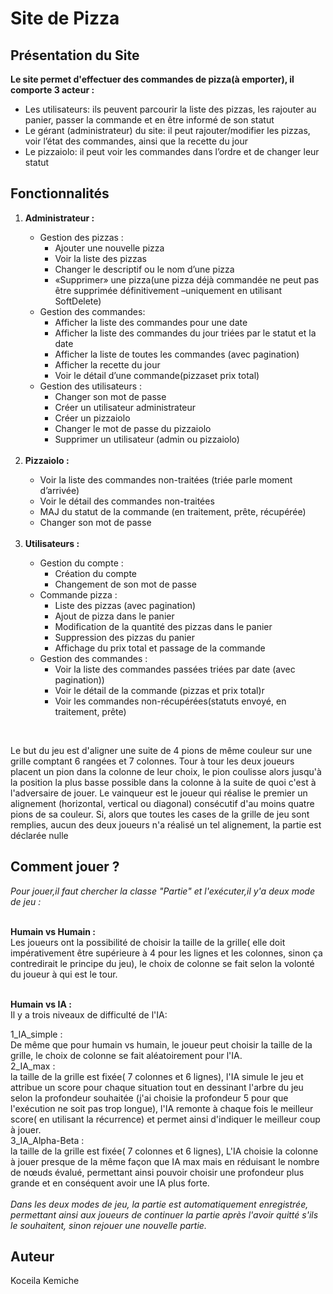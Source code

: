 
# Site de Pizza


## Présentation du Site
<p> <strong>Le site permet d'effectuer des commandes de pizza(à emporter), il comporte 3 acteur : </strong></p>
<ul>
<li>Les utilisateurs: ils peuvent parcourir la liste des pizzas, les rajouter au panier, passer la commande et en être informé de son statut</li>
<li>Le gérant (administrateur) du site: il peut rajouter/modifier les pizzas, voir l’état des commandes, ainsi que la recette du jour</li>
 <li>Le pizzaiolo: il peut voir les commandes dans l’ordre et de changer leur statut</li>
 </ul>
 
## Fonctionnalités
<ol>
    <li>
       <strong>Administrateur : </strong></li>
    
<ul>
 <li> Gestion des pizzas :
    <ul> 
      <li>Ajouter une nouvelle pizza</li>
      <li>Voir la liste des pizzas</li>
      <li>Changer le descriptif ou le nom d’une pizza</li>
      <li>«Supprimer» une pizza(une pizza déjà commandée ne peut pas être supprimée définitivement –uniquement en utilisant SoftDelete)</li>  
   </ul>    
 </li>
   
 <li> Gestion des commandes:
    <ul> 
      <li>Afficher la liste des commandes pour une date</li>
      <li>Afficher la liste des commandes du jour triées par le statut et la date</li>
      <li>Afficher la liste de toutes les commandes (avec pagination)</li>
      <li>Afficher la recette du jour</li> 
      <li>Voir le détail d’une commande(pizzaset prix total)</li>   

   </ul> 
   
   
 </li>

 <li> Gestion des utilisateurs :
    <ul> 
      <li>Changer son mot de passe</li>
      <li>Créer un utilisateur administrateur</li>
      <li>Créer un pizzaiolo</li>
      <li>Changer le mot de passe du pizzaiolo</li> 
      <li>Supprimer un utilisateur (admin ou pizzaiolo)</li>   

   </ul>  
 </li>      
 </ul>
 
 </br>
 <li><strong> Pizzaiolo : </strong></li>
 <ul>
    <li>Voir la liste des commandes non-traitées (triée parle moment d’arrivée) </li>
    <li>Voir le détail des commandes non-traitées</li>
    <li> MAJ du statut de la commande (en traitement, prête, récupérée)</li>
    <li>Changer son mot de passe</li>
    </ul>
    </br>
 <li><strong> Utilisateurs : </strong></li>
 <ul>
 
 <li> Gestion du compte :
    <ul> 
      <li>Création du compte</li>
      <li>Changement de son mot de passe</li>
      
   </ul>    
 </li>
 
 <li> Commande pizza :
    <ul> 
      <li>Liste des pizzas (avec pagination)</li>
      <li>Ajout de pizza dans le panier</li>
      <li>Modification de la quantité des pizzas dans le panier</li>
      <li>Suppression des pizzas du panier</li>
      <li>Affichage du prix total et passage de la commande</li>    
   </ul>   
    
 </li>
 
  <li> Gestion des commandes :
    <ul> 
      <li>Voir la liste des commandes passées triées par date (avec pagination))</li>
      <li>Voir le détail de la commande (pizzas et prix total)r</li>
      <li>Voir les commandes non-récupérées(statuts envoyé,  en traitement, prête)</li> 
   </ul>   
    
 </li>



</ul>
 
 
 </ol>
 </br>
 
 
 
 
 
Le but du jeu est d'aligner une suite de 4 pions de même couleur sur une grille comptant 6 rangées et 7
colonnes. Tour à tour les deux joueurs placent un
pion dans la colonne de leur choix, le pion coulisse alors jusqu'à la position la plus basse possible dans
la colonne à la suite de quoi c'est à l'adversaire de jouer. Le vainqueur est le joueur qui réalise le
premier un alignement (horizontal, vertical ou diagonal) consécutif d'au moins quatre pions de sa
couleur. Si, alors que toutes les cases de la grille de jeu sont remplies, aucun des deux joueurs n'a
réalisé un tel alignement, la partie est déclarée nulle
## Comment jouer ? 
*Pour jouer,il faut chercher la classe "Partie" et l'exécuter,il y'a deux mode de jeu :*
<br/>
<br/>

**Humain vs Humain :** 
<br/>
Les joueurs ont la possibilité de choisir la taille de la grille( elle doit impérativement être supérieure à 4 pour les lignes et les colonnes, sinon ça contredirait le principe du jeu), le choix de colonne se fait selon la volonté du joueur à qui est le tour.
<br/>
<br/>

**Humain vs IA :**
<br/>
Il y a trois niveaux de difficulté de l'IA:
<br/>

1_IA_simple :
<br/>
De même que pour humain vs humain, le joueur peut choisir la taille de la grille, le choix de colonne se fait aléatoirement pour l'IA.
<br/>
2_IA_max :
<br/>
la taille de la grille est fixée( 7 colonnes et 6 lignes), l'IA simule le jeu et attribue un score pour chaque situation tout en dessinant l'arbre du jeu selon la profondeur souhaitée (j'ai choisie la profondeur 5 pour que l'exécution ne soit pas trop longue), l'IA remonte à chaque fois le meilleur score( en utilisant la récurrence) et permet ainsi d'indiquer le meilleur coup à jouer.
<br/>
3_IA_Alpha-Beta :
<br/>
la taille de la grille est fixée( 7 colonnes et 6 lignes), L'IA choisie la colonne à jouer presque de la même façon que IA max mais en réduisant le nombre de nœuds évalué, permettant ainsi pouvoir choisir une profondeur plus grande et en conséquent avoir une IA plus forte.
<br/>
<br/>
*Dans les deux modes de jeu, la partie est automatiquement enregistrée, permettant ainsi aux joueurs de continuer la partie après l'avoir quitté s'ils le souhaitent, sinon rejouer une nouvelle partie.*
## Auteur
Koceila Kemiche
